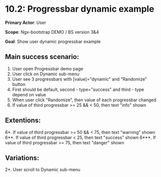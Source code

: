 10.2: Progressbar dynamic example
=================================
**Primary Actor**: User

**Scope**: Ngx-bootstrap DEMO / BS version 3&4

**Goal**: Show user dynamic progressbar example

Main success scenario:
----------------------
1. User open Progressbar demo page
2. User click on Dynamic sub-menu
3. User see 3 progressbars with [value]="dynamic" and "Randomize" button
4. First should be default, second - type="success" and third - type depend on value
5. When user click "Randomize", then value of each progressbar changed
6. If value of third progressbar >= 25 && < 50, then text "info" shown

Extentions:
-----------
6*. If value of third progressbar >= 50 && < 75, then text "warning" shown
6**. If value of third progressbar < 25, then text "success" shown
6***. If value of third progressbar >= 75, then text "danger" shown

Variations:
-----------
2*. User scroll to Dynamic sub-menu
